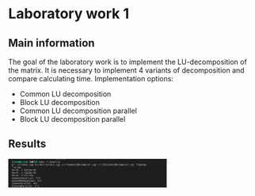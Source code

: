 # Laboratory work 1

## Main information
The goal of the laboratory work is to implement the LU-decomposition of the matrix. It is necessary to implement 4 variants of decomposition and compare calculating time. Implementation options:
* Common LU decomposition
* Block LU decomposition
* Common LU decomposition parallel
* Block LU decomposition parallel

## Results
<img src="https://github.com/avelycure/avelycure/blob/master/assets/parallel_technologies/lab1/lu.png" width="320" />
